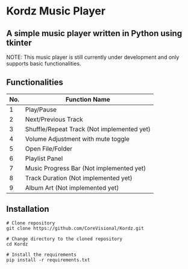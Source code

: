 # **Kordz Music Player**

## A simple music player written in Python using tkinter

NOTE: This music player is still currently under development and only supports basic functionalities.

## Functionalities

| No. | Function Name                              |
| --- | ------------------------------------------ |
| 1   | Play/Pause                                 |
| 2   | Next/Previous Track                        |
| 3   | Shuffle/Repeat Track (Not implemented yet) |
| 4   | Volume Adjustment with mute toggle         |
| 5   | Open File/Folder                           |
| 6   | Playlist Panel                             |
| 7   | Music Progress Bar (Not implemented yet)   |
| 8   | Track Duration (Not implemented yet)       |
| 9   | Album Art (Not implemented yet)            |

## Installation

```
# Clone repository
git clone https://github.com/CoreVisional/Kordz.git

# Change directory to the cloned repository
cd Kordz

# Install the requirements
pip install -r requirements.txt
```
